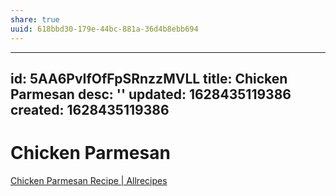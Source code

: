 ```yaml
---
share: true
uuid: 618bbd30-179e-44bc-881a-36d4b8ebb694
---
```

---
id: 5AA6PvIfOfFpSRnzzMVLL
title: Chicken Parmesan
desc: ''
updated: 1628435119386
created: 1628435119386
---

# Chicken Parmesan
[Chicken Parmesan Recipe | Allrecipes](https://www.allrecipes.com/recipe/223042/chicken-parmesan/)
